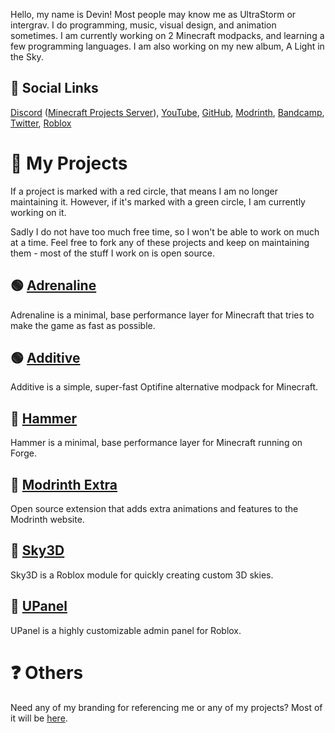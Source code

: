 Hello, my name is Devin! Most people may know me as UltraStorm or intergrav. I do programming, music, visual design, and animation sometimes. I am currently working on 2 Minecraft modpacks, and learning a few programming languages. I am also working on my new album, A Light in the Sky.

## 👋 Social Links
[Discord](https://discord.com/users/418219211043897344) ([Minecraft Projects Server](https://discord.gg/36Tv44cYte)), [YouTube](https://youtube.com/c/UltraStorm), [GitHub](https://github.com/intergrav), [Modrinth](https://modrinth.com/user/UltraStorm), [Bandcamp](https://ultrastorm.bandcamp.com/), [Twitter](https://twitter.com/Ultr4Storm), [Roblox](https://roblox.com/users/35643110/profile/)

# 📝 My Projects
If a project is marked with a red circle, that means I am no longer maintaining it. However, if it's marked with a green circle, I am currently working on it. 

Sadly I do not have too much free time, so I won't be able to work on much at a time. Feel free to fork any of these projects and keep on maintaining them - most of the stuff I work on is open source.

## 🟢 [Adrenaline](https://github.com/intergrav/Adrenaline)
Adrenaline is a minimal, base performance layer for Minecraft that tries to make the game as fast as possible.

## 🟢 [Additive](https://github.com/intergrav/Additive)
Additive is a simple, super-fast Optifine alternative modpack for Minecraft.

## 🔴 [Hammer](https://github.com/intergrav/Hammer)
Hammer is a minimal, base performance layer for Minecraft running on Forge.

## 🔴 [Modrinth Extra](https://github.com/intergrav/Modrinth-Extra)
Open source extension that adds extra animations and features to the Modrinth website.

## 🔴 [Sky3D](https://github.com/intergrav/Sky3D)
Sky3D is a Roblox module for quickly creating custom 3D skies.

## 🔴 [UPanel](https://github.com/intergrav/UPanel)
UPanel is a highly customizable admin panel for Roblox.

# ❓ Others
Need any of my branding for referencing me or any of my projects? Most of it will be [here](https://github.com/intergrav/Branding).
